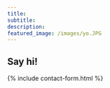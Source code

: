 ```yaml
---
title:
subtitle: 
description:
featured_image: /images/yo.JPG
---
```


## Say hi!

{% include contact-form.html %}

